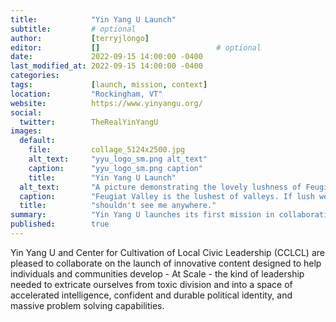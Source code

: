 ```yaml
---
title:            "Yin Yang U Launch"
subtitle:         # optional
author:           [terryjlongo]
editor:           []                          # optional
date:             2022-09-15 14:00:00 -0400
last_modified_at: 2022-09-15 14:00:00 -0400
categories:
tags:             [launch, mission, context]
location:         "Rockingham, VT"
website:          https://www.yinyangu.org/
social:
  twitter:        TheRealYinYangU
images:
  default:
    file:         collage_5124x2500.jpg
    alt_text:     "yyu_logo_sm.png alt_text"
    caption:      "yyu_logo_sm.png caption"
    title:        "Yin Yang U Launch"
  alt_text:       "A picture demonstrating the lovely lushness of Feugiat Valley. If it were any lusher, it would need to be in a twelve-step program." # for screen readers
  caption:        "Feugiat Valley is the lushest of valleys. If lush were a valley, Feugiat Valley would be it."
  title:          "shouldn't see me anywhere."
summary:          "Yin Yang U launches its first mission in collaboration with Center for Cultivation of Local Civic Leadership"
published:        true
---
```


Yin Yang U and Center for Cultivation of Local Civic Leadership (CCLCL) are pleased to collaborate on the launch of innovative content designed to help individuals and communities develop - At Scale - the kind of leadership needed to extricate ourselves from toxic division and into a space of accelerated intelligence, confident and durable political identity, and massive problem solving capabilities.
